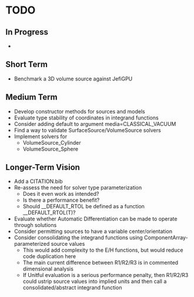 # TODO

## In Progress
-

## Short Term
- Benchmark a 3D volume source against JefiGPU

## Medium Term
- Develop constructor methods for sources and models
- Evaluate type stability of coordinates in integrand functions
- Consider adding default to argument media=CLASSICAL_VACUUM
- Find a way to validate SurfaceSource/VolumeSource solvers
- Implement solvers for
    - VolumeSource_Cylinder
    - VolumeSource_Sphere

## Longer-Term Vision
- Add a CITATION.bib
- Re-assess the need for solver type parameterization
    - Does it even work as intended?
    - Is there a performance benefit?
    - Should __DEFAULT_RTOL be defined as a function __DEFAULT_RTOL(T)?
- Evaluate whether Automatic Differentiation can be made to operate through solutions
- Consider permitting sources to have a variable center/orientation
- Consider consolidating the integrand functions using ComponentArray-parameterized source values
    - This would add complexity to the E/H functions, but would reduce code duplication here
    - The main current difference between R1/R2/R3 is in commented dimensional analysis
    - If Unitful evaluation is a serious performance penalty, then R1/R2/R3 could ustrip source
      values into implied units and then call a consolidated/abstract integrand function
